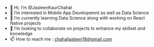 - 👋 Hi, I’m @JasleenKaurChahal
- 👀 I’m interested in Mobile App Developemnt as well as Data Science
- 🌱 I’m currently learning Data Science along with working on React Native projects
- 💞️ I’m looking to collaborate on projects to enhance my skillset and knowledge
- 📫 How to reach me : chahaljasleen18@gmail.com

<!---
JasleenKaurChahal/JasleenKaurChahal is a ✨ special ✨ repository because its `README.md` (this file) appears on your GitHub profile.
You can click the Preview link to take a look at your changes.
--->
